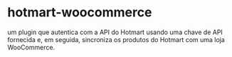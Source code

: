 # hotmart-woocommerce
um plugin que autentica com a API do Hotmart usando uma chave de API fornecida e, em seguida, sincroniza os produtos do Hotmart com uma loja WooCommerce.
